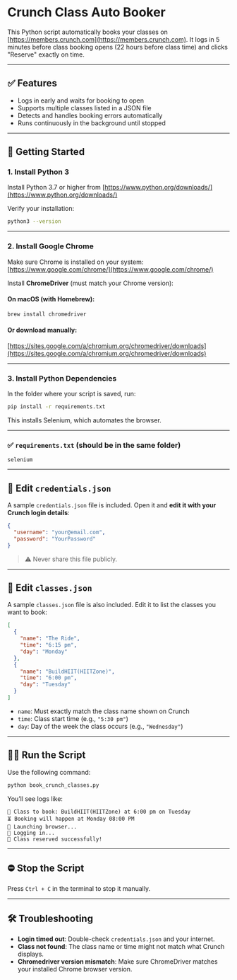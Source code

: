 # Crunch Class Auto Booker

This Python script automatically books your classes on [https://members.crunch.com](https://members.crunch.com). It logs in 5 minutes before class booking opens (22 hours before class time) and clicks "Reserve" exactly on time.

---

## ✅ Features

- Logs in early and waits for booking to open
- Supports multiple classes listed in a JSON file
- Detects and handles booking errors automatically
- Runs continuously in the background until stopped

---

## 🚀 Getting Started

### 1. Install Python 3

Install Python 3.7 or higher from [https://www.python.org/downloads/](https://www.python.org/downloads/)

Verify your installation:

```bash
python3 --version
```

---

### 2. Install Google Chrome

Make sure Chrome is installed on your system:  
[https://www.google.com/chrome/](https://www.google.com/chrome/)

Install **ChromeDriver** (must match your Chrome version):

#### On macOS (with Homebrew):

```bash
brew install chromedriver
```

#### Or download manually:

[https://sites.google.com/a/chromium.org/chromedriver/downloads](https://sites.google.com/a/chromium.org/chromedriver/downloads)

---

### 3. Install Python Dependencies

In the folder where your script is saved, run:

```bash
pip install -r requirements.txt
```

This installs Selenium, which automates the browser.

---

### ✅ `requirements.txt` (should be in the same folder)

```
selenium
```

---

## 🔐 Edit `credentials.json`

A sample `credentials.json` file is included. Open it and **edit it with your Crunch login details**:

```json
{
  "username": "your@email.com",
  "password": "YourPassword"
}
```

> ⚠️ Never share this file publicly.

---

## 📅 Edit `classes.json`

A sample `classes.json` file is also included. Edit it to list the classes you want to book:

```json
[
  {
    "name": "The Ride",
    "time": "6:15 pm",
    "day": "Monday"
  },
  {
    "name": "BuildHIIT(HIITZone)",
    "time": "6:00 pm",
    "day": "Tuesday"
  }
]
```

- `name`: Must exactly match the class name shown on Crunch
- `time`: Class start time (e.g., `"5:30 pm"`)
- `day`: Day of the week the class occurs (e.g., `"Wednesday"`)

---

## 🏃‍♂️ Run the Script

Use the following command:

```bash
python book_crunch_classes.py
```

You’ll see logs like:

```
📅 Class to book: BuildHIIT(HIITZone) at 6:00 pm on Tuesday
⏳ Booking will happen at Monday 08:00 PM
🚀 Launching browser...
🔐 Logging in...
🎉 Class reserved successfully!
```

---

## ⛔ Stop the Script

Press `Ctrl + C` in the terminal to stop it manually.

---

## 🛠 Troubleshooting

- **Login timed out**: Double-check `credentials.json` and your internet.
- **Class not found**: The class name or time might not match what Crunch displays.
- **Chromedriver version mismatch**: Make sure ChromeDriver matches your installed Chrome browser version.
